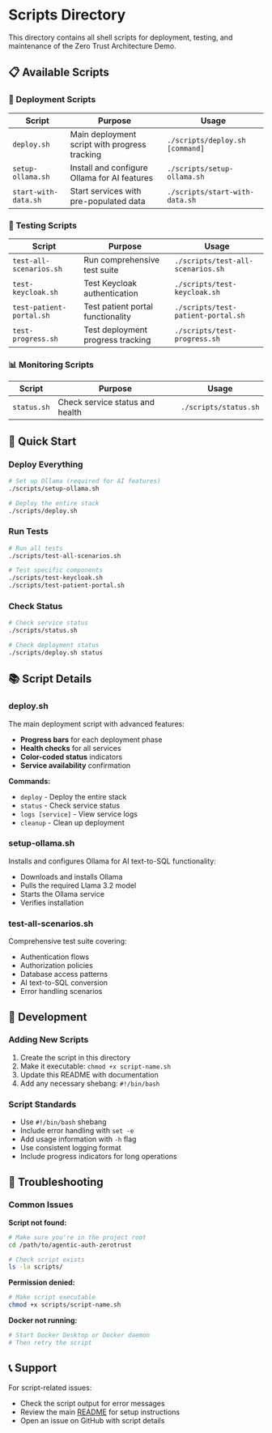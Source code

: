 # Scripts Directory

This directory contains all shell scripts for deployment, testing, and maintenance of the Zero Trust Architecture Demo.

## 📋 Available Scripts

### 🚀 Deployment Scripts

| Script | Purpose | Usage |
|--------|---------|-------|
| `deploy.sh` | Main deployment script with progress tracking | `./scripts/deploy.sh [command]` |
| `setup-ollama.sh` | Install and configure Ollama for AI features | `./scripts/setup-ollama.sh` |
| `start-with-data.sh` | Start services with pre-populated data | `./scripts/start-with-data.sh` |

### 🧪 Testing Scripts

| Script | Purpose | Usage |
|--------|---------|-------|
| `test-all-scenarios.sh` | Run comprehensive test suite | `./scripts/test-all-scenarios.sh` |
| `test-keycloak.sh` | Test Keycloak authentication | `./scripts/test-keycloak.sh` |
| `test-patient-portal.sh` | Test patient portal functionality | `./scripts/test-patient-portal.sh` |
| `test-progress.sh` | Test deployment progress tracking | `./scripts/test-progress.sh` |

### 📊 Monitoring Scripts

| Script | Purpose | Usage |
|--------|---------|-------|
| `status.sh` | Check service status and health | `./scripts/status.sh` |

## 🚀 Quick Start

### Deploy Everything
```bash
# Set up Ollama (required for AI features)
./scripts/setup-ollama.sh

# Deploy the entire stack
./scripts/deploy.sh
```

### Run Tests
```bash
# Run all tests
./scripts/test-all-scenarios.sh

# Test specific components
./scripts/test-keycloak.sh
./scripts/test-patient-portal.sh
```

### Check Status
```bash
# Check service status
./scripts/status.sh

# Check deployment status
./scripts/deploy.sh status
```

## 📚 Script Details

### deploy.sh
The main deployment script with advanced features:
- **Progress bars** for each deployment phase
- **Health checks** for all services
- **Color-coded status** indicators
- **Service availability** confirmation

**Commands:**
- `deploy` - Deploy the entire stack
- `status` - Check service status
- `logs [service]` - View service logs
- `cleanup` - Clean up deployment

### setup-ollama.sh
Installs and configures Ollama for AI text-to-SQL functionality:
- Downloads and installs Ollama
- Pulls the required Llama 3.2 model
- Starts the Ollama service
- Verifies installation

### test-all-scenarios.sh
Comprehensive test suite covering:
- Authentication flows
- Authorization policies
- Database access patterns
- AI text-to-SQL conversion
- Error handling scenarios

## 🔧 Development

### Adding New Scripts
1. Create the script in this directory
2. Make it executable: `chmod +x script-name.sh`
3. Update this README with documentation
4. Add any necessary shebang: `#!/bin/bash`

### Script Standards
- Use `#!/bin/bash` shebang
- Include error handling with `set -e`
- Add usage information with `-h` flag
- Use consistent logging format
- Include progress indicators for long operations

## 🐛 Troubleshooting

### Common Issues

**Script not found:**
```bash
# Make sure you're in the project root
cd /path/to/agentic-auth-zerotrust

# Check script exists
ls -la scripts/
```

**Permission denied:**
```bash
# Make script executable
chmod +x scripts/script-name.sh
```

**Docker not running:**
```bash
# Start Docker Desktop or Docker daemon
# Then retry the script
```

## 📞 Support

For script-related issues:
- Check the script output for error messages
- Review the main [README](../README.md) for setup instructions
- Open an issue on GitHub with script details
